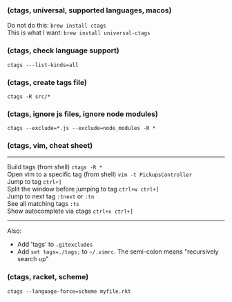 <!-- 2023-06-25 -->  
### (ctags, universal, supported languages, macos)  
Do not do this: `brew install ctags`  
This is what I want: `brew install universal-ctags`  
  
### (ctags, check language support)  
`ctags ---list-kinds=all`  
  
### (ctags, create tags file)  
`ctags -R src/*`  
  
### (ctags, ignore js files, ignore node modules)  
`ctags --exclude=*.js --exclude=node_modules -R *`  
  
<!-- 2014-05-28 -->  
### (ctags, vim, cheat sheet)  
------------------------------------------- ----------------------  
Build tags (from shell)                     `ctags -R *`  
Open vim to a specific tag (from shell)     `vim -t PickupsController`   
Jump to tag                                 `ctrl+]`  
Split the window before jumping to tag      `ctrl+w ctrl+]`  
Jump to next tag                            `:tnext` or `:tn`  
See all matching tags                       `:ts`  
Show autocomplete via ctags                 `ctrl+x ctrl+]`  
------------------------------------------- ----------------------  
  
Also:  
- Add 'tags' to `.gitexcludes`  
- Add `set tags=./tags;` to `~/.vimrc`. The semi-colon means "recursively search up"  
  
<!-- 2015-09-11 -->  
### (ctags, racket, scheme)  
`ctags --language-force=scheme myfile.rkt`  

